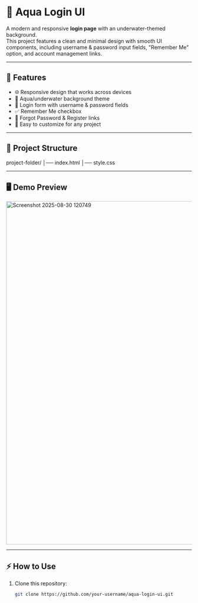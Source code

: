 # 🌊 Aqua Login UI

A modern and responsive **login page** with an underwater-themed background.  
This project features a clean and minimal design with smooth UI components, including username & password input fields, "Remember Me" option, and account management links.

---

## 🚀 Features
- 🌐 Responsive design that works across devices  
- 🎨 Aqua/underwater background theme  
- 🔑 Login form with username & password fields  
- ✅ Remember Me checkbox  
- 🔄 Forgot Password & Register links  
- 🧩 Easy to customize for any project  

---

## 📂 Project Structure
project-folder/
│── index.html
│── style.css

---

## 🖥️ Demo Preview
<img width="1918" height="929" alt="Screenshot 2025-08-30 120749" src="https://github.com/user-attachments/assets/7c03cfdf-e533-4900-8df8-99fb07fd69ae" />



---

## ⚡ How to Use
1. Clone this repository:
   ```bash
   git clone https://github.com/your-username/aqua-login-ui.git
